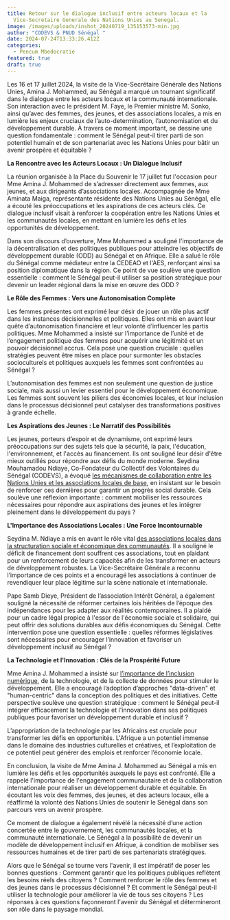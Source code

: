 ```yaml
---
title: Retour sur le dialogue inclusif entre acteurs locaux et la
  Vice-Secretaire Generale des Nations Unies au Senegal.
image: /images/uploads/inshot_20240719_135153573-min.jpg
author: "CODEVS & PNUD Sénégal "
date: 2024-07-24T13:33:26.412Z
categories:
  - Pencum Mbedocratie
featured: true
draft: true
---
```

Les 16 et 17 juillet 2024, la visite de la Vice-Secrétaire Générale des Nations Unies, Amina J. Mohammed, au Sénégal a marqué un tournant significatif dans le dialogue entre les acteurs locaux et la communauté internationale. Son interaction avec le président M. Faye, le Premier ministre M. Sonko, ainsi qu’avec des femmes, des jeunes, et des associations locales, a mis en lumière les enjeux cruciaux de l’auto-determination, l’autonomisation et du développement durable. À travers ce moment important, se dessine une question fondamentale : comment le Sénégal peut-il tirer parti de son potentiel humain et de son partenariat avec les Nations Unies pour bâtir un avenir prospère et équitable ?

**La Rencontre avec les Acteurs Locaux : Un Dialogue Inclusif**

La réunion organisée à la Place du Souvenir le 17 juillet fut l'occasion pour Mme Amina J. Mohammed de s’adresser directement aux femmes, aux jeunes, et aux dirigeants d’associations locales. Accompagnée de Mme Aminata Maiga, représentante résidente des Nations Unies au Sénégal, elle a écouté les préoccupations et les aspirations de ces acteurs clés. Ce dialogue inclusif visait à renforcer la coopération entre les Nations Unies et les communautés locales, en mettant en lumière les défis et les opportunités de développement.

Dans son discours d’ouverture, Mme Mohammed a souligné l'importance de la décentralisation et des politiques publiques pour atteindre les objectifs de développement durable (ODD) au Sénégal et en Afrique. Elle a salué le rôle du Sénégal comme médiateur entre la CEDEAO et l'AES, renforçant ainsi sa position diplomatique dans la région. Ce point de vue soulève une question essentielle : comment le Sénégal peut-il utiliser sa position stratégique pour devenir un leader régional dans la mise en œuvre des ODD ?

**Le Rôle des Femmes : Vers une Autonomisation Complète**

Les femmes présentes ont exprimé leur désir de jouer un rôle plus actif dans les instances décisionnelles et politiques. Elles ont mis en avant leur quête d’autonomisation financière et leur volonté d’influencer les partis politiques. Mme Mohammed a insisté sur l’importance de l’unité et de l’engagement politique des femmes pour acquérir une légitimité et un pouvoir décisionnel accrus. Cela pose une question cruciale : quelles stratégies peuvent être mises en place pour surmonter les obstacles socioculturels et politiques auxquels les femmes sont confrontées au Sénégal ?

L’autonomisation des femmes est non seulement une question de justice sociale, mais aussi un levier essentiel pour le développement économique. Les femmes sont souvent les piliers des économies locales, et leur inclusion dans le processus décisionnel peut catalyser des transformations positives à grande échelle.

**Les Aspirations des Jeunes : Le Narratif des Possibilités**

Les jeunes, porteurs d’espoir et de dynamisme, ont exprimé leurs préoccupations sur des sujets tels que la sécurité, la paix, l'éducation, l'environnement, et l'accès au financement. Ils ont souligné leur désir d'être mieux outillés pour répondre aux défis du monde moderne. Seydina Mouhamadou Ndiaye, Co-Fondateur du Collectif des Volontaires du Sénégal (CODEVS), a évoqué [les mécanismes de collaboration entre les Nations Unies et les associations locales de base](https://codevsn.org/publications/decoloniser-laide-aller-au-dela-des-intermediaires-de-laide-internationale/), en insistant sur le besoin de renforcer ces dernières pour garantir un progrès social durable. Cela soulève une réflexion importante : comment mobiliser les ressources nécessaires pour répondre aux aspirations des jeunes et les intégrer pleinement dans le développement du pays ?

**L'Importance des Associations Locales : Une Force Incontournable**

Seydina M. Ndiaye a mis en avant le rôle vital [des associations locales dans la structuration sociale et économique des communautés](https://codevsn.org/actualites/assembl%C3%A9e-g%C3%A9n%C3%A9rale-codevs-2023-promouvoir-une-gestion-associative-transparente-inclusive-et-efficace/). Il a souligné le déficit de financement dont souffrent ces associations, tout en plaidant pour un renforcement de leurs capacités afin de les transformer en acteurs de développement robustes. La Vice-Secrétaire Générale a reconnu l’importance de ces points et a encouragé les associations à continuer de revendiquer leur place légitime sur la scène nationale et internationale.

Pape Samb Dieye, Président de l’association Intérêt Général, a également souligné la nécessité de réformer certaines lois héritées de l’époque des indépendances pour les adapter aux réalités contemporaines. Il a plaidé pour un cadre légal propice à l'essor de l'économie sociale et solidaire, qui peut offrir des solutions durables aux défis économiques du Sénégal. Cette intervention pose une question essentielle : quelles réformes législatives sont nécessaires pour encourager l’innovation et favoriser un développement inclusif au Sénégal ?

**La Technologie et l'Innovation : Clés de la Prospérité Future**

Mme Amina J. Mohammed a insisté sur [l’importance de l’inclusion numérique](https://codevsn.org/actualites/inclusion-et-education-au-numerique-gestion-de-projet-web-avec-les-apprenants-de-simplon/), de la technologie, et de la collecte de données pour stimuler le développement. Elle a encouragé l’adoption d’approches "data-driven" et "human-centric" dans la conception des politiques et des initiatives. Cette perspective soulève une question stratégique : comment le Sénégal peut-il intégrer efficacement la technologie et l'innovation dans ses politiques publiques pour favoriser un développement durable et inclusif ?

L’appropriation de la technologie par les Africains est cruciale pour transformer les défis en opportunités. L'Afrique a un potentiel immense dans le domaine des industries culturelles et créatives, et l’exploitation de ce potentiel peut générer des emplois et renforcer l’économie locale.

En conclusion, la visite de Mme Amina J. Mohammed au Sénégal a mis en lumière les défis et les opportunités auxquels le pays est confronté. Elle a rappelé l'importance de l'engagement communautaire et de la collaboration internationale pour réaliser un développement durable et équitable. En écoutant les voix des femmes, des jeunes, et des acteurs locaux, elle a réaffirmé la volonté des Nations Unies de soutenir le Sénégal dans son parcours vers un avenir prospère.

Ce moment de dialogue a également révélé la nécessité d’une action concertée entre le gouvernement, les communautés locales, et la communauté internationale. Le Sénégal a la possibilité de devenir un modèle de développement inclusif en Afrique, à condition de mobiliser ses ressources humaines et de tirer parti de ses partenariats stratégiques.

Alors que le Sénégal se tourne vers l'avenir, il est impératif de poser les bonnes questions : Comment garantir que les politiques publiques reflètent les besoins réels des citoyens ? Comment renforcer le rôle des femmes et des jeunes dans le processus décisionnel ? Et comment le Sénégal peut-il utiliser la technologie pour améliorer la vie de tous ses citoyens ? Les réponses à ces questions façonneront l'avenir du Sénégal et détermineront son rôle dans le paysage mondial.